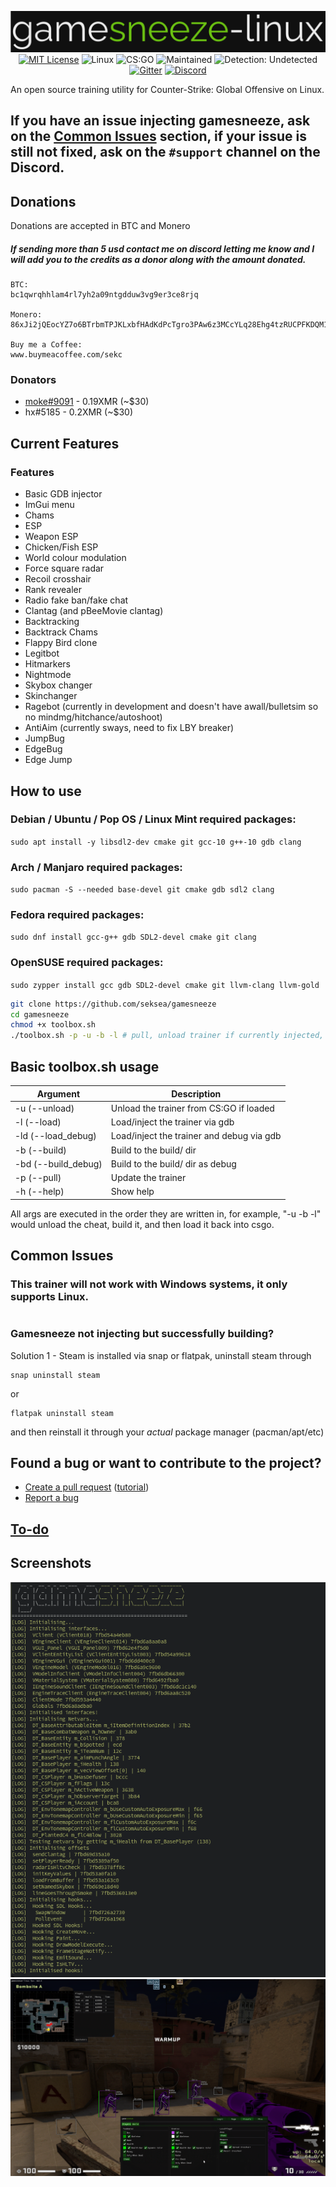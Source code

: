 <p align="center">
  <img src="/res/logo.png" alt="gamesneeze-linux">
  <a href="/LICENSE"><img src="https://img.shields.io/badge/License-MIT-green.svg" alt="MIT License"></a>
  <a><img src="https://img.shields.io/badge/Platform-Linux-green.svg" alt="Linux"></a>
  <a><img src="https://img.shields.io/badge/Game-CS:GO-green.svg" alt="CS:GO"></a>
  <a><img src="https://img.shields.io/badge/State-Maintained-green.svg" alt="Maintained"></a>
  <a><img src="https://img.shields.io/badge/Detection-Undetected-green.svg" alt="Detection: Undetected"></a>
  <a href="https://gitter.im/gamesneeze/community?utm_source=share-link&utm_medium=link&utm_campaign=share-link"><img src="https://img.shields.io/badge/Chat-Gitter-green.svg" alt="Gitter"></a>
  <a href="https://discord.gg/SCHsWHFJMb"><img src="https://img.shields.io/badge/Chat-Discord-blue.svg" alt="Discord"></a>
</p>

An open source training utility for Counter-Strike: Global Offensive on Linux.

## If you have an issue injecting gamesneeze, ask on the [Common Issues](#Common-Issues) section, if your issue is still not fixed, ask on the `#support` channel on the Discord.

## Donations

Donations are accepted in BTC and Monero

##### If sending more than 5 usd contact me on discord letting me know and I will add you to the credits as a donor along with the amount donated.

```
BTC:
bc1qwrqhhlam4rl7yh2a09ntgdduw3vg9er3ce8rjq

Monero:
86xJi2jQEocYZ7o6BTrbmTPJKLxbfHAdKdPcTgro3PAw6z3MCcYLq28Ehg4tzRUCPFKDQM1SKbp4RRygnk9FCBux3uxXCDN

Buy me a Coffee:
www.buymeacoffee.com/sekc
```

### Donators
 - [moke#9091](https://github.com/mokeWe) - 0.19XMR (~$30)
 - hx#5185 - 0.2XMR (~$30)

## Current Features

### Features

 - Basic GDB injector
 - ImGui menu
 - Chams
 - ESP
 - Weapon ESP
 - Chicken/Fish ESP
 - World colour modulation
 - Force square radar
 - Recoil crosshair
 - Rank revealer
 - Radio fake ban/fake chat
 - Clantag (and pBeeMovie clantag)
 - Backtracking
 - Backtrack Chams
 - Flappy Bird clone
 - Legitbot
 - Hitmarkers
 - Nightmode
 - Skybox changer
 - Skinchanger
 - Ragebot (currently in development and doesn't have awall/bulletsim so no mindmg/hitchance/autoshoot)
 - AntiAim (currently sways, need to fix LBY breaker)
 - JumpBug
 - EdgeBug
 - Edge Jump


## How to use

### Debian / Ubuntu / Pop OS / Linux Mint required packages:

```sudo apt install -y libsdl2-dev cmake git gcc-10 g++-10 gdb clang```

### Arch / Manjaro required packages:

```sudo pacman -S --needed base-devel git cmake gdb sdl2 clang```

### Fedora required packages:

```sudo dnf install gcc-g++ gdb SDL2-devel cmake git clang```

### OpenSUSE required packages:

```sudo zypper install gcc gdb SDL2-devel cmake git llvm-clang llvm-gold```

```sh
git clone https://github.com/seksea/gamesneeze
cd gamesneeze
chmod +x toolbox.sh
./toolbox.sh -p -u -b -l # pull, unload trainer if currently injected, build and then load, use -h for help
```


## Basic toolbox.sh usage

| Argument           | Description                               |
| ------------------ | ----------------------------------------- |
| -u (--unload)      | Unload the trainer from CS:GO if loaded   |
| -l (--load)        | Load/inject the trainer via gdb           |
| -ld (--load_debug) | Load/inject the trainer and debug via gdb |
| -b (--build)       | Build to the build/ dir                   |
| -bd (--build_debug)| Build to the build/ dir as debug          |
| -p (--pull)        | Update the trainer                        |
| -h (--help)        | Show help                                 |

All args are executed in the order they are written in, for example, "-u -b -l" would unload the cheat, build it, and then load it back into csgo.


## Common Issues

### This trainer will not work with Windows systems, it only supports Linux.

#

### Gamesneeze not injecting but successfully building?

Solution 1 - Steam is installed via snap or flatpak, uninstall steam through 
```
snap uninstall steam
```
or
```
flatpak uninstall steam
```

and then reinstall it through your *actual* package manager (pacman/apt/etc)


## Found a bug or want to contribute to the project?

 - [Create a pull request](https://github.com/seksea/gamesneeze/compare) ([tutorial](https://github.com/yangsu/pull-request-tutorial))
 - [Report a bug](https://github.com/seksea/gamesneeze/issues/new)

## [To-do](https://github.com/seksea/gamesneeze/projects/1)

## Screenshots

![Console Output](res/console.png)
![Choms Output](res/chams.png)

